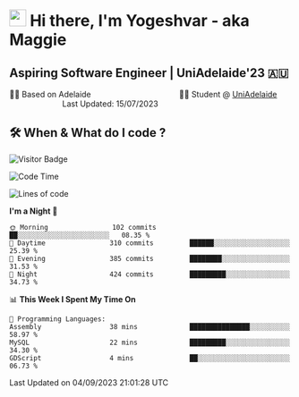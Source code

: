<h1><img src="https://emojis.slackmojis.com/emojis/images/1531849430/4246/blob-sunglasses.gif?1531849430" width="30"/> Hi there, I'm Yogeshvar - aka Maggie</h1>

## Aspiring Software Engineer | UniAdelaide'23 🇦🇺  
🏂🏻  Based on Adelaide &nbsp;&nbsp;&nbsp;&nbsp;&nbsp;&nbsp;&nbsp;&nbsp;&nbsp;&nbsp;&nbsp;&nbsp;&nbsp;&nbsp;&nbsp;&nbsp;&nbsp;&nbsp;&nbsp;&nbsp;&nbsp;&nbsp;&nbsp;&nbsp;&nbsp;&nbsp;&nbsp;&nbsp;&nbsp;&nbsp;&nbsp;&nbsp;&nbsp;&nbsp;&nbsp;&nbsp;&nbsp;&nbsp;&nbsp;👨‍💻 Student @ [UniAdelaide](https://www.adelaide.edu.au)   &nbsp;&nbsp;&nbsp;&nbsp;&nbsp;&nbsp;&nbsp;&nbsp;&nbsp;&nbsp;&nbsp;&nbsp;&nbsp;&nbsp;&nbsp;&nbsp;&nbsp;&nbsp;&nbsp;&nbsp;&nbsp;&nbsp;&nbsp;&nbsp;Last Updated: 15/07/2023

## 🛠 When & What do I code ?  

![Visitor Badge](https://visitor-badge.feriirawann.repl.co?username=yogeshvar&repo=yogeshvar&label=Visitors&style=plastic&color=%23457BFF&contentType=svg)

<!--START_SECTION:waka-->
![Code Time](http://img.shields.io/badge/Code%20Time-2%2C287%20hrs%2044%20mins-blue)

![Lines of code](https://img.shields.io/badge/From%20Hello%20World%20I%27ve%20Written-4.0%20million%20lines%20of%20code-blue)

**I'm a Night 🦉** 

```text
🌞 Morning                102 commits         ██░░░░░░░░░░░░░░░░░░░░░░░   08.35 % 
🌆 Daytime                310 commits         ██████░░░░░░░░░░░░░░░░░░░   25.39 % 
🌃 Evening                385 commits         ████████░░░░░░░░░░░░░░░░░   31.53 % 
🌙 Night                  424 commits         █████████░░░░░░░░░░░░░░░░   34.73 % 
```


📊 **This Week I Spent My Time On** 

```text
💬 Programming Languages: 
Assembly                 38 mins             ███████████████░░░░░░░░░░   58.97 % 
MySQL                    22 mins             █████████░░░░░░░░░░░░░░░░   34.30 % 
GDScript                 4 mins              ██░░░░░░░░░░░░░░░░░░░░░░░   06.73 % 
```


 Last Updated on 04/09/2023 21:01:28 UTC
<!--END_SECTION:waka-->
